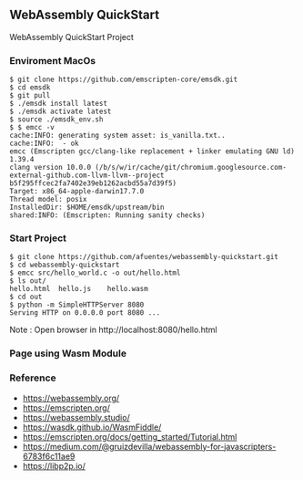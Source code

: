 ## WebAssembly QuickStart 
WebAssembly QuickStart Project 

### Enviroment MacOs 

```shell
$ git clone https://github.com/emscripten-core/emsdk.git
$ cd emsdk
$ git pull
$ ./emsdk install latest
$ ./emsdk activate latest
$ source ./emsdk_env.sh
$ $ emcc -v
cache:INFO: generating system asset: is_vanilla.txt..
cache:INFO:  - ok
emcc (Emscripten gcc/clang-like replacement + linker emulating GNU ld) 1.39.4
clang version 10.0.0 (/b/s/w/ir/cache/git/chromium.googlesource.com-external-github.com-llvm-llvm--project b5f295ffcec2fa7402e39eb1262acbd55a7d39f5)
Target: x86_64-apple-darwin17.7.0
Thread model: posix
InstalledDir: $HOME/emsdk/upstream/bin
shared:INFO: (Emscripten: Running sanity checks)

```

### Start Project 

```shell
$ git clone https://github.com/afuentes/webassembly-quickstart.git
$ cd webassembly-quickstart
$ emcc src/hello_world.c -o out/hello.html
$ ls out/
hello.html	hello.js	hello.wasm
$ cd out 
$ python -m SimpleHTTPServer 8080
Serving HTTP on 0.0.0.0 port 8080 ...
```
Note : Open browser in http://localhost:8080/hello.html 

### Page using Wasm Module  


### Reference 

* https://webassembly.org/
* https://emscripten.org/
* https://webassembly.studio/
* https://wasdk.github.io/WasmFiddle/
* https://emscripten.org/docs/getting_started/Tutorial.html
* https://medium.com/@gruizdevilla/webassembly-for-javascripters-6783f6c11ae9
* https://libp2p.io/



